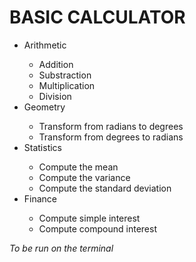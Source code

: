 # BASIC CALCULATOR

<ul>
<li>Arithmetic </li>
      <ul>
            <li> Addition</li>
            <li> Substraction</li>
            <li> Multiplication</li>
            <li> Division</li>
      </ul>
<li>Geometry </li>
      <ul> 
            <li> Transform from radians to degrees</li>
            <li> Transform from degrees to radians</li>
      </ul>
<li>Statistics</li>
      <ul>
            <li> Compute the mean</li>
            <li> Compute the variance</li>
            <li> Compute the standard deviation </li>
      </ul>
<li>Finance</li>
      <ul>
            <li>Compute simple interest</li>
            <li> Compute compound interest</li>
      </ul>


</ul>



<p><i> To be run on the terminal </i> </p>

